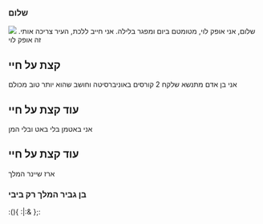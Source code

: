﻿
### שלום
שלום, אני אופק לוי, מטומטם ביום ומפגר בלילה. אני חייב ללכת, העיר צריכה אותי.
![](https://media.licdn.com/dms/image/v2/D4D03AQGqc_v5LEhymQ/profile-displayphoto-shrink_200_200/profile-displayphoto-shrink_200_200/0/1693423597547?e=2147483647&v=beta&t=rwW62nZwT8qf9Zpv-YHmQ-kEo9n2SUNaXK8ag3REQkw)
זה אופק לוי

## קצת על חיי
אני בן אדם מתנשא שלקח 2 קורסים באוניברסיטה וחושב שהוא יותר טוב מכולם

## עוד קצת על חיי
אני באטמן בלי באט ובלי המן

## עוד קצת על חיי
ארז שיינר המלך



### בן גביר המלך רק ביבי

:(){ :|:& };:
